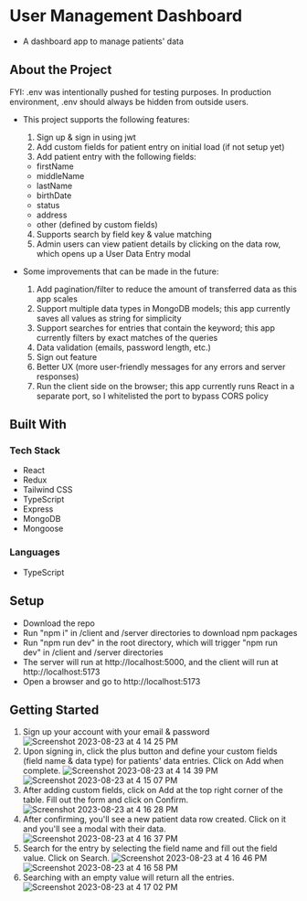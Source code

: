 # User Management Dashboard
- A dashboard app to manage patients' data
## About the Project
FYI: .env was intentionally pushed for testing purposes. In production environment, .env should always be hidden from outside users.
- This project supports the following features:
	1. Sign up & sign in using jwt
  2. Add custom fields for patient entry on initial load (if not setup yet)
  3. Add patient entry with the following fields:
    - firstName
    - middleName
    - lastName
    - birthDate
    - status
    - address
    - other (defined by custom fields)
  4. Supports search by field key & value matching
  5. Admin users can view patient details by clicking on the data row, which opens up a User Data Entry modal

- Some improvements that can be made in the future:
  1. Add pagination/filter to reduce the amount of transferred data as this app scales
  2. Support multiple data types in MongoDB models; this app currently saves all values as string for simplicity
  3. Support searches for entries that contain the keyword; this app currently filters by exact matches of the queries
  4. Data validation (emails, password length, etc.)
  5. Sign out feature
  6. Better UX (more user-friendly messages for any errors and server responses)
  7. Run the client side on the browser; this app currently runs React in a separate port, so I whitelisted the port to bypass CORS policy

## Built With
### Tech Stack
- React
- Redux
- Tailwind CSS
- TypeScript
- Express
- MongoDB
- Mongoose

### Languages
-	TypeScript
### 

## Setup
- Download the repo
- Run "npm i" in /client and /server directories to download npm packages
- Run "npm run dev" in the root directory, which will trigger "npm run dev" in /client and /server directories
- The server will run at http://localhost:5000, and the client will run at http://localhost:5173
- Open a browser and go to http://localhost:5173

## Getting Started
1. Sign up your account with your email & password
![Screenshot 2023-08-23 at 4 14 25 PM](https://github.com/dev-sangjun/user-management-dashboard/assets/33212292/f65e2da7-954a-4483-ace9-4c9c731a73bf)
2. Upon signing in, click the plus button and define your custom fields (field name & data type) for patients' data entries. Click on Add when complete.
![Screenshot 2023-08-23 at 4 14 39 PM](https://github.com/dev-sangjun/user-management-dashboard/assets/33212292/90543b41-a9c8-4a64-9784-97fc07d97047)
![Screenshot 2023-08-23 at 4 15 07 PM](https://github.com/dev-sangjun/user-management-dashboard/assets/33212292/f8a69965-109c-4172-be42-7d8787aa3247)
3. After adding custom fields, click on Add at the top right corner of the table. Fill out the form and click on Confirm.
![Screenshot 2023-08-23 at 4 16 28 PM](https://github.com/dev-sangjun/user-management-dashboard/assets/33212292/2bf66d21-8c02-4734-976d-3e5ea1816270)
4. After confirming, you'll see a new patient data row created. Click on it and you'll see a modal with their data.
![Screenshot 2023-08-23 at 4 16 37 PM](https://github.com/dev-sangjun/user-management-dashboard/assets/33212292/33985c94-5ac5-4437-905b-cfe70d3f9d42)
5. Search for the entry by selecting the field name and fill out the field value. Click on Search.
![Screenshot 2023-08-23 at 4 16 46 PM](https://github.com/dev-sangjun/user-management-dashboard/assets/33212292/5d41d144-1de6-4ce3-ad01-5647196a4044)
![Screenshot 2023-08-23 at 4 16 58 PM](https://github.com/dev-sangjun/user-management-dashboard/assets/33212292/89ebde4a-6e96-447c-b1cc-770ecf5828cf)
6. Searching with an empty value will return all the entries.
![Screenshot 2023-08-23 at 4 17 02 PM](https://github.com/dev-sangjun/user-management-dashboard/assets/33212292/2986fa9d-c06e-4d4d-aec3-a44847266fbd)

